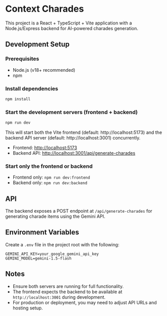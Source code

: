# Context Charades

This project is a React + TypeScript + Vite application with a Node.js/Express backend for AI-powered charades generation.

## Development Setup

### Prerequisites

- Node.js (v18+ recommended)
- npm

### Install dependencies

```bash
npm install
```

### Start the development servers (frontend + backend)

```bash
npm run dev
```

This will start both the Vite frontend (default: http://localhost:5173) and the backend API server (default: http://localhost:3001) concurrently.

- Frontend: [http://localhost:5173](http://localhost:5173)
- Backend API: [http://localhost:3001/api/generate-charades](http://localhost:3001/api/generate-charades)

### Start only the frontend or backend

- Frontend only: `npm run dev:frontend`
- Backend only: `npm run dev:backend`

## API

The backend exposes a POST endpoint at `/api/generate-charades` for generating charade items using the Gemini API.

## Environment Variables

Create a `.env` file in the project root with the following:

```
GEMINI_API_KEY=your_google_gemini_api_key
GEMINI_MODEL=gemini-1.5-flash
```

## Notes

- Ensure both servers are running for full functionality.
- The frontend expects the backend to be available at `http://localhost:3001` during development.
- For production or deployment, you may need to adjust API URLs and hosting setup.
